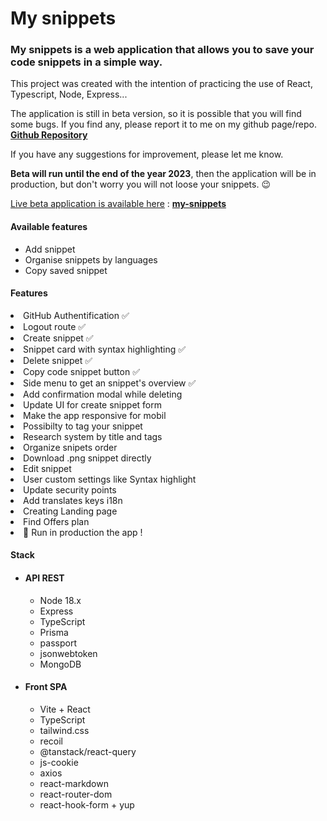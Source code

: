 # My snippets

### My snippets is a web application that allows you to save your code snippets in a simple way.

This project was created with the intention of practicing the use of React, Typescript, Node, Express...

The application is still in beta version, so it is possible that you will find some bugs. If you find any, please report it to me on my github page/repo. **[Github Repository](https://github.com/bengar-dev/my-snippets)**

If you have any suggestions for improvement, please let me know.

**Beta will run until the end of the year 2023**, then the application will be in production, but don't worry you will not loose your snippets. 😉

<u>Live beta application is available here</u> : **[my-snippets](https://my-snippets-alpha.vercel.app)**

#### Available features

- Add snippet
- Organise snippets by languages
- Copy saved snippet

#### Features

<li>GitHub Authentification ✅</li>
<li>Logout route ✅</li>
<li>Create snippet ✅</li>
<li>Snippet card with syntax highlighting ✅</li>
<li>Delete snippet ✅</li>
<li>Copy code snippet button ✅</li>
<li>Side menu to get an snippet's overview ✅</li>
<li>Add confirmation modal while deleting</li>
<li>Update UI for create snippet form</li>
<li>Make the app responsive for mobil</li>
<li>Possibilty to tag your snippet</li>
<li>Research system by title and tags</li>
<li>Organize snipets order</li>
<li>Download .png snippet directly</li>
<li>Edit snippet</li>
<li>User custom settings like Syntax highlight</li>
<li>Update security points</li>
<li>Add translates keys i18n</li>
<li>Creating Landing page</li>
<li>Find Offers plan</li>
<li>🚀 Run in production the app !</li>             

#### Stack

- #### API REST
    - Node 18.x
    - Express
    - TypeScript
    - Prisma
    - passport
    - jsonwebtoken
    - MongoDB

- #### Front SPA
    - Vite + React
    - TypeScript
    - tailwind.css
    - recoil
    - @tanstack/react-query
    - js-cookie
    - axios
    - react-markdown
    - react-router-dom
    - react-hook-form + yup
